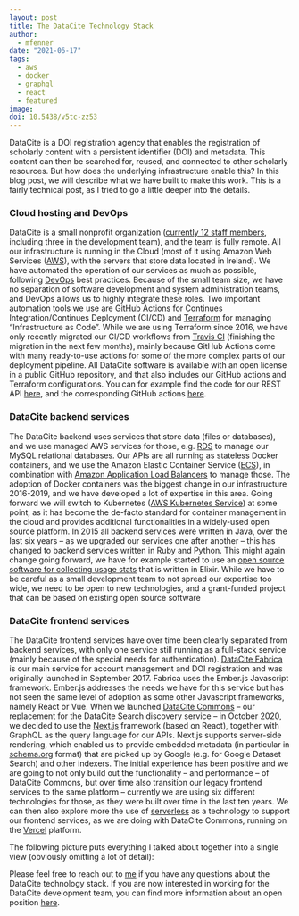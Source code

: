 ```yaml
---
layout: post
title: The DataCite Technology Stack
author:
  - mfenner
date: "2021-06-17"
tags:
  - aws
  - docker
  - graphql
  - react
  - featured
image:
doi: 10.5438/v5tc-zz53
---
```


DataCite is a DOI registration agency that enables the registration of scholarly content with a persistent identifier (DOI) and metadata. This content can then be searched for, reused, and connected to other scholarly resources. But how does the underlying infrastructure enable this? In this blog post, we will describe what we have built to make this work. This is a fairly technical post, as I tried to go a little deeper into the details.

### Cloud hosting and DevOps

DataCite is a small nonprofit organization ([currently 12 staff members](https://datacite.org/staff.html), including three in the development team), and the team is fully remote. All our infrastructure is running in the Cloud (most of it using Amazon Web Services ([AWS](https://aws.amazon.com/)), with the servers that store data located in Ireland). We have automated the operation of our services as much as possible, following [DevOps](https://en.wikipedia.org/wiki/DevOps) best practices. Because of the small team size, we have no separation of software development and system administration teams, and DevOps allows us to highly integrate these roles. Two important automation tools we use are [GitHub Actions](https://docs.github.com/en/actions) for Continues Integration/Continues Deployment (CI/CD) and [Terraform](https://www.terraform.io/) for managing “Infrastructure as Code”. While we are using Terraform since 2016, we have only recently migrated our CI/CD workflows from [Travis CI](https://travis-ci.com/) (finishing the migration in the next few months), mainly because GitHub Actions come with many ready-to-use actions for some of the more complex parts of our deployment pipeline. All DataCite software is available with an open license in a public GitHub repository, and that also includes our GitHub actions and Terraform configurations. You can for example find the code for our REST API [here](https://github.com/datacite/lupo), and the corresponding GitHub actions [here](https://github.com/datacite/lupo/tree/master/.github/workflows).

### DataCite backend services

The DataCite backend uses services that store data (files or databases), and we use managed AWS services for those, e.g. [RDS](https://aws.amazon.com/rds/) to manage our MySQL relational databases. Our APIs are all running as stateless Docker containers, and we use the Amazon Elastic Container Service ([ECS](https://aws.amazon.com/ecs/)), in combination with [Amazon Application Load Balancers](https://aws.amazon.com/elasticloadbalancing/application-load-balancer/) to manage those. The adoption of Docker containers was the biggest change in our infrastructure 2016-2019, and we have developed a lot of expertise in this area. Going forward we will switch to Kubernetes ([AWS Kubernetes Service](https://aws.amazon.com/eks/)) at some point, as it has become the de-facto standard for container management in the cloud and provides additional functionalities in a widely-used open source platform. In 2015 all backend services were written in Java, over the last six years – as we upgraded our services one after another – this has changed to backend services written in Ruby and Python. This might again change going forward, we have for example started to use an [open source software for collecting usage stats](https://github.com/plausible/analytics) that is written in Elixir. While we have to be careful as a small development team to not spread our expertise too wide, we need to be open to new technologies, and a grant-funded project that can be based on existing open source software

### DataCite frontend services

The DataCite frontend services have over time been clearly separated from backend services, with only one service still running as a full-stack service (mainly because of the special needs for authentication). [DataCite Fabrica](https://github.com/datacite/bracco) is our main service for account management and DOI registration and was originally launched in September 2017. Fabrica uses the Ember.js Javascript framework. Ember.js addresses the needs we have for this service but has not seen the same level of adoption as some other Javascript frameworks, namely React or Vue. When we launched [DataCite Commons](https://commons.datacite.org/) – our replacement for the DataCite Search discovery service – in October 2020, we decided to use the [Next.js](https://nextjs.org/) framework (based on React), together with GraphQL as the query language for our APIs. Next.js supports server-side rendering, which enabled us to provide embedded metadata (in particular in [schema.org](https://schema.org/) format) that are picked up by Google (e.g. for Google Dataset Search) and other indexers. The initial experience has been positive and we are going to not only build out the functionality – and performance – of DataCite Commons, but over time also transition our legacy frontend services to the same platform – currently we are using six different technologies for those, as they were built over time in the last ten years. We can then also explore more the use of [serverless](https://www.serverless.com/) as a technology to support our frontend services, as we are doing with DataCite Commons, running on the [Vercel](https://vercel.com/) platform.

The following picture puts everything I talked about together into a single view (obviously omitting a lot of detail):

Please feel free to reach out to [me](mailto:mfenner@datacite.org) if you have any questions about the DataCite technology stack. If you are now interested in working for the DataCite development team, you can find more information about an open position [here](https://doi.org/10.5438/wkc7-p624).
